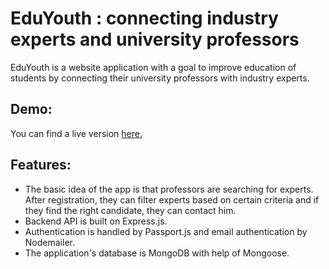 # EduYouth : connecting industry experts and university professors

EduYouth is a website application with a goal to improve education of students by connecting their university professors with industry experts.

## Demo:
You can find a live version [here.](https://eduyouth.online)  

## Features:
* The basic idea of the app is that professors are searching for experts. After registration, they can filter experts based on certain criteria and if they find the right candidate, they can contact him. 
* Backend API is built on Express.js.
* Authentication is handled by Passport.js and email authentication by Nodemailer. 
* The application's database is MongoDB with help of Mongoose. 
